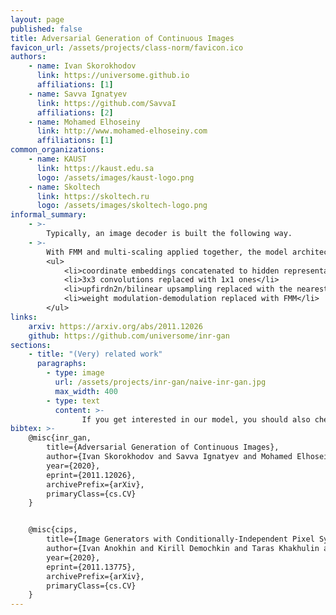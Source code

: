 ```yaml
---
layout: page
published: false
title: Adversarial Generation of Continuous Images
favicon_url: /assets/projects/class-norm/favicon.ico
authors:
    - name: Ivan Skorokhodov
      link: https://universome.github.io
      affiliations: [1]
    - name: Savva Ignatyev
      link: https://github.com/SavvaI
      affiliations: [2]
    - name: Mohamed Elhoseiny
      link: http://www.mohamed-elhoseiny.com
      affiliations: [1]
common_organizations:
    - name: KAUST
      link: https://kaust.edu.sa
      logo: /assets/images/kaust-logo.png
    - name: Skoltech
      link: https://skoltech.ru
      logo: /assets/images/skoltech-logo.png
informal_summary:
    - >-
        Typically, an image decoder is built the following way.
    - >-
        With FMM and multi-scaling applied together, the model architecture "diverged" into the one which is <i>very</i> similar to StyleGAN2 (which is quite unfortunate, because originally we thought to be developing something truly novel). Basically, our INR-GAN \(\equiv\) StyleGAN2, <i>but with</i>:
        <ul>
            <li>coordinate embeddings concatenated to hidden representations</li>
            <li>3x3 convolutions replaced with 1x1 ones</li>
            <li>upfirdn2n/bilinear upsampling replaced with the nearest neigbhour one</li>
            <li>weight modulation-demodulation replaced with FMM</li>
        </ul>
links:
    arxiv: https://arxiv.org/abs/2011.12026
    github: https://github.com/universome/inr-gan
sections:
    - title: "(Very) related work"
      paragraphs:
        - type: image
          url: /assets/projects/inr-gan/naive-inr-gan.jpg
          max_width: 400
        - type: text
          content: >-
                If you get interested in our model, you should also check <a href="https://arxiv.org/abs/2011.13775" target="_blank">CIPS paper</a>, which was a parallel CVPR submission by Samsung AI Moscow & Skoltech. The authors achieved higher scores, but their architecture is ~5 times bigger/slower (since they didn't use multi-scaling).
bibtex: >-
    @misc{inr_gan,
        title={Adversarial Generation of Continuous Images},
        author={Ivan Skorokhodov and Savva Ignatyev and Mohamed Elhoseiny},
        year={2020},
        eprint={2011.12026},
        archivePrefix={arXiv},
        primaryClass={cs.CV}
    }


    @misc{cips,
        title={Image Generators with Conditionally-Independent Pixel Synthesis},
        author={Ivan Anokhin and Kirill Demochkin and Taras Khakhulin and Gleb Sterkin and Victor Lempitsky and Denis Korzhenkov},
        year={2020},
        eprint={2011.13775},
        archivePrefix={arXiv},
        primaryClass={cs.CV}
    }
---
```

